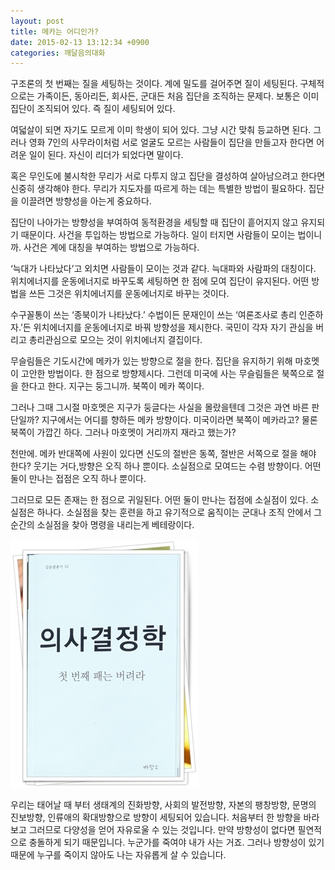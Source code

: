 ```yaml
---
layout: post
title: 메카는 어디인가?
date: 2015-02-13 13:12:34 +0900
categories: 깨달음의대화
---
```

구조론의 첫 번째는 질을 세팅하는 것이다. 계에 밀도를 걸어주면 질이 세팅된다. 구체적으로는 가족이든, 동아리든, 회사든, 군대든 처음 집단을 조직하는 문제다. 보통은 이미 집단이 조직되어 있다. 즉 질이 세팅되어 있다. 

  


  


여덟살이 되면 자기도 모르게 이미 학생이 되어 있다. 그냥 시간 맞춰 등교하면 된다. 그러나 영화 7인의 사무라이처럼 서로 얼굴도 모르는 사람들이 집단을 만들고자 한다면 어려운 일이 된다. 자신이 리더가 되었다면 말이다. 

  


혹은 무인도에 불시착한 무리가 서로 다투지 않고 집단을 결성하여 살아남으려고 한다면 신중히 생각해야 한다. 무리가 지도자를 따르게 하는 데는 특별한 방법이 필요하다. 집단을 이끌려면 방향성을 아는게 중요하다. 

  


집단이 나아가는 방향성을 부여하여 동적환경을 세팅할 때 집단이 흩어지지 않고 유지되기 때문이다. 사건을 투입하는 방법으로 가능하다. 일이 터지면 사람들이 모이는 법이니까. 사건은 계에 대칭을 부여하는 방법으로 가능하다. 

  


‘늑대가 나타났다’고 외치면 사람들이 모이는 것과 같다. 늑대파와 사람파의 대칭이다. 위치에너지를 운동에너지로 바꾸도록 세팅하면 한 점에 모여 집단이 유지된다. 어떤 방법을 쓰든 그것은 위치에너지를 운동에너지로 바꾸는 것이다. 

  


수구꼴통이 쓰는 ‘종북이가 나타났다.’ 수법이든 문재인이 쓰는 ‘여론조사로 총리 인준하자.’든 위치에너지를 운동에너지로 바꿔 방향성을 제시한다. 국민이 각자 자기 관심을 버리고 총리관심으로 모으는 것이 위치에너지 결집이다. 

  


무슬림들은 기도시간에 메카가 있는 방향으로 절을 한다. 집단을 유지하기 위해 마호멧이 고안한 방법이다. 한 점으로 방향제시다. 그런데 미국에 사는 무슬림들은 북쪽으로 절을 한다고 한다. 지구는 둥그니까. 북쪽이 메카 쪽이다. 

  


그러나 그때 그시절 마호멧은 지구가 둥글다는 사실을 몰랐을텐데 그것은 과연 바른 판단일까? 지구에서는 어디를 향하든 메카 방향이다. 미국이라면 북쪽이 메카라고? 물론 북쪽이 가깝긴 하다. 그러나 마호멧이 거리까지 재라고 했는가? 

  


천만에. 메카 반대쪽에 사원이 있다면 신도의 절반은 동쪽, 절반은 서쪽으로 절을 해야 한다? 웃기는 거다,방향은 오직 하나 뿐이다. 소실점으로 모여드는 수렴 방향이다. 어떤 둘이 만나는 접점은 오직 하나 뿐이다.

  


그러므로 모든 존재는 한 점으로 귀일된다. 어떤 둘이 만나는 접점에 소실점이 있다. 소실점은 하나다. 소실점을 찾는 훈련을 하고 유기적으로 움직이는 군대나 조직 안에서 그 순간의 소실점을 찾아 명령을 내리는게 베테랑이다.

  



 
<img src="files/attach/images/198/960/565/111.JPG" alt="111.JPG" width="300" height="397" /> 

  


우리는 태어날 때 부터 생태계의 진화방향, 사회의 발전방향, 자본의 팽창방향, 문명의 진보방향, 인류애의 확대방향으로 방향이 세팅되어 있습니다. 처음부터 한 방향을 바라보고 그러므로 다양성을 얻어 자유로울 수 있는 것입니다. 만약 방향성이 없다면 필연적으로 충돌하게 되기 때문입니다. 누군가를 죽여야 내가 사는 거죠. 그러나 방향성이 있기 때문에 누구를 죽이지 않아도 나는 자유롭게 살 수 있습니다.